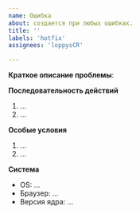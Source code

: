 ```yaml
---
name: Ошибка
about: создается при любых ошибках.
title: ''
labels: 'hotfix'
assignees: 'loppysCR'

---
```


**Краткое описание проблемы**:


**Последовательность действий**
1. ...
2. ...

**Особые условия**
1. ...
2. ...

**Система**
 - OS: ...
 - Браузер: ...
 - Версия ядра: ...
